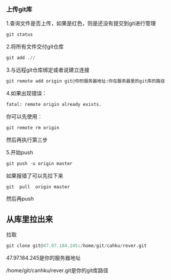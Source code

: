 ### 上传git库

1.查询文件是否上传，如果是红色，则是还没有提交到git进行管理

```python
git status
```

2.将所有文件交付git仓库

```python
git add .//
```

3.与远程git仓库绑定或者说建立连接

```python
git remote add origin git@你的服务器地址:你在服务器里的git库的路径
```

4.如果出现错误：

```python
fatal: remote origin already exists.     
```

你可以先使用：

```python
git remote rm origin
```

然后再执行第三步

5.开始push

```python
git push -u origin master
```

如果报错了可以先拉下来

```python
git  pull  origin master
```

然后再push



## 从库里拉出来

拉取

```python
git clone git@47.97.184.245:/home/git/cahku/rever.git
```



47.97.184.245是你的服务器地址

/home/git/canhku/rever.git是你的git库路径